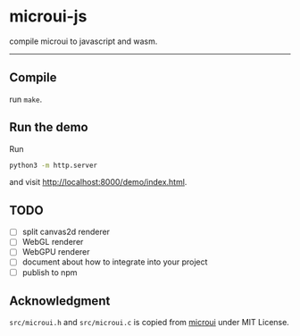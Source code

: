 # microui-js

compile microui to javascript and wasm.

---

## Compile

run `make`.

## Run the demo

Run

```sh
python3 -m http.server
```

and visit <http://localhost:8000/demo/index.html>.

## TODO

- [ ] split canvas2d renderer
- [ ] WebGL renderer
- [ ] WebGPU renderer
- [ ] document about how to integrate into your project
- [ ] publish to npm

## Acknowledgment

`src/microui.h` and `src/microui.c` is copied from [microui](https://github.com/rxi/microui) under MIT License.
